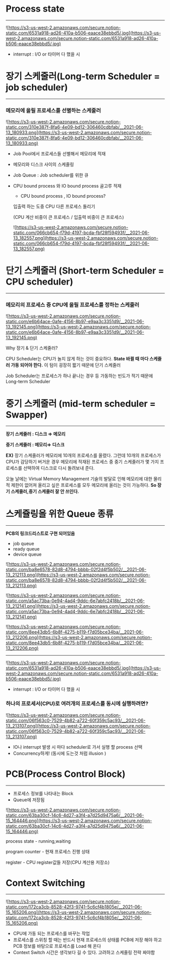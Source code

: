 # Process state

---

![https://s3-us-west-2.amazonaws.com/secure.notion-static.com/6531a918-ad26-410a-b506-eaace38ebbd5/.jpg](https://s3-us-west-2.amazonaws.com/secure.notion-static.com/6531a918-ad26-410a-b506-eaace38ebbd5/.jpg)

- interrupt : I/O or 타이머 다 했을 시

# 장기 스케줄러(Long-term Scheduler                         = job scheduler)

---

### 메모리에 올릴 프로세스를 선별하는 스케줄러

![https://s3-us-west-2.amazonaws.com/secure.notion-static.com/310e387f-8fa6-4e09-bd12-306460cdbfab/__2021-06-13_180933.png](https://s3-us-west-2.amazonaws.com/secure.notion-static.com/310e387f-8fa6-4e09-bd12-306460cdbfab/__2021-06-13_180933.png)

- Job Pool에서 프로세스들 선별해서 메모리에 적재
- 메모리와 디스크 사이의 스케줄링
- Job Queue : Job scheduler를 위한 큐
- CPU bound process 와 IO bound process 골고루 적재

    * CPU bound process , IO bound process?

    입출력 하는 도중 CPU 다른 프로세스 돌리기

    (CPU 계산 비중이 큰 프로세스 / 입출력 비중이 큰 프로세스)

    ![https://s3-us-west-2.amazonaws.com/secure.notion-static.com/066cb654-f79d-4197-bcda-fbf28f59493f/__2021-06-13_182557.png](https://s3-us-west-2.amazonaws.com/secure.notion-static.com/066cb654-f79d-4197-bcda-fbf28f59493f/__2021-06-13_182557.png)

# 단기 스케줄러 (Short-term Scheduler                        = CPU scheduler)

---

### 메모리의 프로세스 중 CPU에 올릴 프로세스를 정하는 스케줄러

![https://s3-us-west-2.amazonaws.com/secure.notion-static.com/e6b64ace-0afe-4156-8b97-e9aa3c3351d9/__2021-06-13_192145.png](https://s3-us-west-2.amazonaws.com/secure.notion-static.com/e6b64ace-0afe-4156-8b97-e9aa3c3351d9/__2021-06-13_192145.png)

Why 장기 & 단기 스케줄러?

CPU Scheduler는 CPU가 놀지 않게 하는 것이 중요하다.   **State 바뀔 때 마다 스케줄러 가동 되어야 한다.** 이 텀이 굉장히 짧기 때문에 단기 스케줄러

Job Scheduler는 프로세스가 하나 끝나는 경우 등 가동하는 빈도가 적기 때문에 Long-term Scheduler

# 중기 스케줄러 (mid-term scheduler = Swapper)

---

**장기 스케줄러 : 디스크 ⇒ 메모리**

**중기 스케줄러 : 메모리⇒ 디스크**

**EX)** 장기 스케줄러가 메모리에 10개의 프로세스를 올렸다. 그런데 10개의 프로세스가 CPU가 감당하기 버거운 경우 메모리에 적재된 프로세스 중  중기 스케줄러가 몇 가지 프로세스를 선택하여 디스크로 다시 돌려보내 준다.

오늘 날에는 Virtual Memory Management 기술의 발달로 인해 메모리에 대한 물리적 제한이 없어져 올리고 싶은 프로세스를 모두 메모리에 올리는 것이 가능하다.                             **So 장기 스케줄러,중기 스케줄러 잘 안 쓰인다.**

# 스케쥴링을 위한 Queue 종류

---

**PCB의 링크드리스트로 구현 되어있음**

- job queue
- ready queue
- device queue

![https://s3-us-west-2.amazonaws.com/secure.notion-static.com/ba8e6578-82d8-4794-bbbb-02f2d4f5b502/__2021-06-13_212113.png](https://s3-us-west-2.amazonaws.com/secure.notion-static.com/ba8e6578-82d8-4794-bbbb-02f2d4f5b502/__2021-06-13_212113.png)

![https://s3-us-west-2.amazonaws.com/secure.notion-static.com/a5ac73ba-0e94-4ad4-9ddc-6e7abfc2418b/__2021-06-13_212141.png](https://s3-us-west-2.amazonaws.com/secure.notion-static.com/a5ac73ba-0e94-4ad4-9ddc-6e7abfc2418b/__2021-06-13_212141.png)

![https://s3-us-west-2.amazonaws.com/secure.notion-static.com/8ee43db5-6b8f-4275-b119-f7d05bce34ba/__2021-06-13_212206.png](https://s3-us-west-2.amazonaws.com/secure.notion-static.com/8ee43db5-6b8f-4275-b119-f7d05bce34ba/__2021-06-13_212206.png)

---

![https://s3-us-west-2.amazonaws.com/secure.notion-static.com/6531a918-ad26-410a-b506-eaace38ebbd5/.jpg](https://s3-us-west-2.amazonaws.com/secure.notion-static.com/6531a918-ad26-410a-b506-eaace38ebbd5/.jpg)

- interrupt : I/O or 타이머 다 했을 시

### **하나의 프로세서(CPU)로 여러개의 프로세스를 동시에 실행하려면?**

![https://s3-us-west-2.amazonaws.com/secure.notion-static.com/06f563c0-7529-4b82-a722-60f359c5ac93/__2021-06-13_213107.png](https://s3-us-west-2.amazonaws.com/secure.notion-static.com/06f563c0-7529-4b82-a722-60f359c5ac93/__2021-06-13_213107.png)

- IO나 interrupt 발생 시 마다 scheduler로 가서 실행 할 process 선택
- Concurrency하게! (동시에 도는것 처럼 illusion )

# PCB(Process Control Block)

---

- 프로세스 정보를 나타내는 Block
- Queue에 저장됨

![https://s3-us-west-2.amazonaws.com/secure.notion-static.com/63ba30cf-14c6-4d27-a3f4-a7d25d9475a6/__2021-06-15_164446.png](https://s3-us-west-2.amazonaws.com/secure.notion-static.com/63ba30cf-14c6-4d27-a3f4-a7d25d9475a6/__2021-06-15_164446.png)

process state - running,waiting

program counter - 현재 프로세스 진행 상태

register - CPU register값들 저장(CPU 계산용 저장소)

# Context Switching

---

![https://s3-us-west-2.amazonaws.com/secure.notion-static.com/172ca3cb-8528-42f3-9741-5c6cf4b1805e/__2021-06-15_165206.png](https://s3-us-west-2.amazonaws.com/secure.notion-static.com/172ca3cb-8528-42f3-9741-5c6cf4b1805e/__2021-06-15_165206.png)

- CPU에 가동 되는 프로세스를 바꾸는 작업
- 프로세스를 스위칭 할 때는 반드시 현재 프로세스의 상태를 PCB에 저장 해야 하고 PCB 정보를 바탕으로 프로세스를 Load 해 온다
- Context Switch 시간은 생각보다 길 수 있다. 고려하고 스케줄링 전략 짜야함